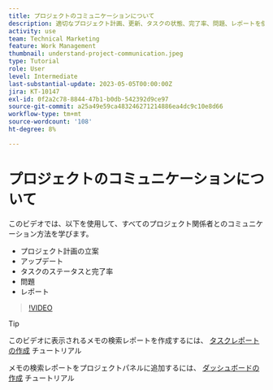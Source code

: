 ```yaml
---
title: プロジェクトのコミュニケーションについて
description: 適切なプロジェクト計画、更新、タスクの状態、完了率、問題、レポートを使用して、プロジェクトの作業についてのコミュニケーション方法を説明します。
activity: use
team: Technical Marketing
feature: Work Management
thumbnail: understand-project-communication.jpeg
type: Tutorial
role: User
level: Intermediate
last-substantial-update: 2023-05-05T00:00:00Z
jira: KT-10147
exl-id: 0f2a2c78-8844-47b1-b0db-542392d9ce97
source-git-commit: a25a49e59ca483246271214886ea4dc9c10e8d66
workflow-type: tm+mt
source-wordcount: '108'
ht-degree: 8%

---
```


# プロジェクトのコミュニケーションについて

このビデオでは、以下を使用して、すべてのプロジェクト関係者とのコミュニケーション方法を学びます。

* プロジェクト計画の立案
* アップデート
* タスクのステータスと完了率
* 問題
* レポート

>[!VIDEO](https://video.tv.adobe.com/v/3419150/?quality=12&learn=on)

>[!TIP]
>
>このビデオに表示されるメモの検索レポートを作成するには、 [タスクレポートの作成](https://experienceleague.adobe.com/docs/workfront-learn/tutorials-workfront/reporting/basic-reporting/create-a-task-report.html?lang=en) チュートリアル
>
>メモの検索レポートをプロジェクトパネルに追加するには、 [ダッシュボードの作成](https://experienceleague.adobe.com/docs/workfront-learn/tutorials-workfront/reporting/basic-reporting/create-dashboards.html?lang=en) チュートリアル
